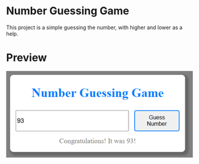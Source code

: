 
# Number Guessing Game

This project is a simple guessing the number, with higher and lower as a help.

# Preview

![App Screenshot](preview.png)